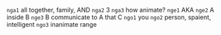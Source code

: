 `nga1` all together, family, AND
`nga2` 3
`nga3` how animate?
`nge1` AKA
`nge2` A inside B
`nge3` B communicate to A that C
`ngo1` you
`ngo2` person, spaient, intelligent
`ngo3` inanimate range